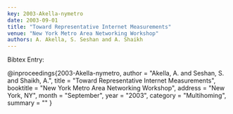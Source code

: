 ```yaml
---
key: 2003-Akella-nymetro
date: 2003-09-01
title: "Toward Representative Internet Measurements"
venue: "New York Metro Area Networking Workshop"
authors: A. Akella, S. Seshan and A. Shaikh
---
```


Bibtex Entry:

@inproceedings{2003-Akella-nymetro,
    author = "Akella, A. and Seshan, S. and Shaikh, A.",
    title = "Toward Representative Internet Measurements",
    booktitle = "New York Metro Area Networking Workshop",
    address = "New York, NY",
    month = "September",
    year = "2003",
    category = "Multihoming",
    summary = ""
}


